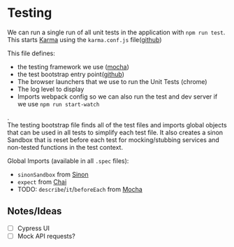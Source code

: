 # Testing
We can run a single run of all unit tests in the application with `npm run test`. This starts [Karma](https://karma-runner.github.io/latest/index.html)
using the `karma.conf.js` file([github](https://github.com/devlinjunker/template.webpack.fend/blob/master/karma.conf.js))

This file defines:
 - the testing framework we use ([mocha](https://mochajs.org/))
 - the test bootstrap entry point([github](https://github.com/devlinjunker/template.webpack.fend/blob/master/test/test.bootstrap.js))
 - The browser launchers that we use to run the Unit Tests (chrome)
 - The log level to display
 - Imports webpack config so we can also run the test and dev server if we use `npm run start-watch`

.  
The testing bootstrap file finds all of the test files and imports global objects that can be used in all tests to simplify each test file. It also creates a sinon Sandbox that is reset before each test for mocking/stubbing services and non-tested functions in the test context.

Global Imports (available in all `.spec` files):
 - `sinonSandbox` from [Sinon](https://sinonjs.org/)
 - `expect` from [Chai](https://www.chaijs.com/)
 - TODO: `describe`/`it`/`beforeEach` from [Mocha](https://mochajs.org/)


## Notes/Ideas
 - [ ] Cypress UI
 - [ ] Mock API requests?
